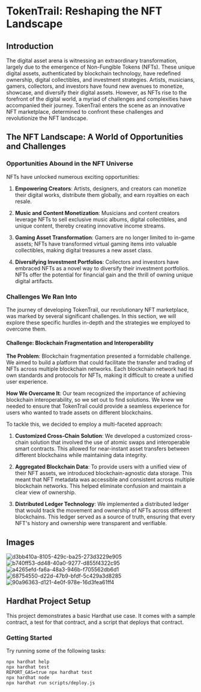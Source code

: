 # TokenTrail: Reshaping the NFT Landscape

## Introduction

The digital asset arena is witnessing an extraordinary transformation, largely due to the emergence of Non-Fungible Tokens (NFTs). These unique digital assets, authenticated by blockchain technology, have redefined ownership, digital collectibles, and investment strategies. Artists, musicians, gamers, collectors, and investors have found new avenues to monetize, showcase, and diversify their digital assets. However, as NFTs rise to the forefront of the digital world, a myriad of challenges and complexities have accompanied their journey. TokenTrail enters the scene as an innovative NFT marketplace, determined to confront these challenges and revolutionize the NFT landscape.

## The NFT Landscape: A World of Opportunities and Challenges

### Opportunities Abound in the NFT Universe

NFTs have unlocked numerous exciting opportunities:

1. **Empowering Creators**: Artists, designers, and creators can monetize their digital works, distribute them globally, and earn royalties on each resale.

2. **Music and Content Monetization**: Musicians and content creators leverage NFTs to sell exclusive music albums, digital collectibles, and unique content, thereby creating innovative income streams.

3. **Gaming Asset Transformation**: Gamers are no longer limited to in-game assets; NFTs have transformed virtual gaming items into valuable collectibles, making digital treasures a new asset class.

4. **Diversifying Investment Portfolios**: Collectors and investors have embraced NFTs as a novel way to diversify their investment portfolios. NFTs offer the potential for financial gain and the thrill of owning unique digital artifacts.

### Challenges We Ran Into

The journey of developing TokenTrail, our revolutionary NFT marketplace, was marked by several significant challenges. In this section, we will explore these specific hurdles in-depth and the strategies we employed to overcome them.

#### Challenge: Blockchain Fragmentation and Interoperability

**The Problem**: Blockchain fragmentation presented a formidable challenge. We aimed to build a platform that could facilitate the transfer and trading of NFTs across multiple blockchain networks. Each blockchain network had its own standards and protocols for NFTs, making it difficult to create a unified user experience.

**How We Overcame It**: Our team recognized the importance of achieving blockchain interoperability, so we set out to find solutions. We knew we needed to ensure that TokenTrail could provide a seamless experience for users who wanted to trade assets on different blockchains.

To tackle this, we decided to employ a multi-faceted approach:

1. **Customized Cross-Chain Solution**: We developed a customized cross-chain solution that involved the use of atomic swaps and interoperable smart contracts. This allowed for near-instant asset transfers between different blockchains while maintaining data integrity.

2. **Aggregated Blockchain Data**: To provide users with a unified view of their NFT assets, we introduced blockchain-agnostic data storage. This meant that NFT metadata was accessible and consistent across multiple blockchain networks. This helped eliminate confusion and maintain a clear view of ownership.

3. **Distributed Ledger Technology**: We implemented a distributed ledger that would track the movement and ownership of NFTs across different blockchains. This ledger served as a source of truth, ensuring that every NFT's history and ownership were transparent and verifiable.

## Images
![d3bb410a-8105-429c-ba25-273d3229e905](https://github.com/user-attachments/assets/8551a528-fb10-4499-8547-23fcaab0b1fc)
![b740ff53-dd48-40a0-9277-d855f4322c95](https://github.com/user-attachments/assets/a83b2e96-6f41-4557-ac50-6b9f2ea86241)
![a4265efd-fa6a-48a3-946b-f705562db6d1](https://github.com/user-attachments/assets/ade77e85-85b7-4e17-9acd-ad60b037fc1e)
![68754550-d22d-47b9-bfdf-5c429a3d8285](https://github.com/user-attachments/assets/a09c1e32-444a-4054-bd28-daa0a9483f3b)
![90a96363-d121-4e0f-978e-16d3fea61ff4](https://github.com/user-attachments/assets/de0a4c58-e5b1-4887-8835-0c4ec0a2c936)


## Hardhat Project Setup

This project demonstrates a basic Hardhat use case. It comes with a sample contract, a test for that contract, and a script that deploys that contract.

### Getting Started

Try running some of the following tasks:

```shell
npx hardhat help
npx hardhat test
REPORT_GAS=true npx hardhat test
npx hardhat node
npx hardhat run scripts/deploy.js
